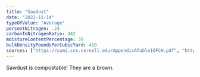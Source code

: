 ```yaml
---
title: "Sawdust"
date: "2022-11-14"
typeOfValue: "Average"
percentNitrogen: .24
carbonToNitrogenRatio: 442
moistureContentPercentage: 39
bulkDensityPoundsPerCubicYard: 410
sources: ["https://cwmi.css.cornell.edu/AppendixATable1OFCH.pdf", "http://compost.css.cornell.edu/CompostCalculator.xlsx"]
---
```


Sawdust is compostable! They are a brown.
